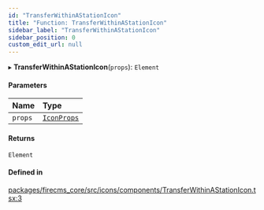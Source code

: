 ```yaml
---
id: "TransferWithinAStationIcon"
title: "Function: TransferWithinAStationIcon"
sidebar_label: "TransferWithinAStationIcon"
sidebar_position: 0
custom_edit_url: null
---
```


▸ **TransferWithinAStationIcon**(`props`): `Element`

#### Parameters

| Name | Type |
| :------ | :------ |
| `props` | [`IconProps`](../types/IconProps.md) |

#### Returns

`Element`

#### Defined in

[packages/firecms_core/src/icons/components/TransferWithinAStationIcon.tsx:3](https://github.com/FireCMSco/firecms/blob/d45f3739/packages/firecms_core/src/icons/components/TransferWithinAStationIcon.tsx#L3)
